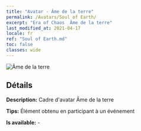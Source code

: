 ```yaml
---
title: "Avatar - Âme de la terre"
permalink: /Avatars/Soul of Earth/
excerpt: "Era of Chaos  Âme de la terre"
last_modified_at: 2021-04-17
locale: fr
ref: "Soul of Earth.md"
toc: false
classes: wide
---
```

 ![Âme de la terre](/images/a/avatarFrame_53.png)

## Détails

 **Description:** Cadre d'avatar Âme de la terre 

 **Tips:** Élément obtenu en participant à un événement 

 **Is available:**  - 

